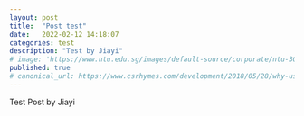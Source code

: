 ```yaml
---
layout: post
title:  "Post test"
date:   2022-02-12 14:18:07
categories: test
description: "Test by Jiayi"
# image: 'https://www.ntu.edu.sg/images/default-source/corporate/ntu-30-anniversary-logoc1850609-db51-4cc8-9788-62c50778e47b.svg?sfvrsn=5b13ef08_3'
published: true
# canonical_url: https://www.csrhymes.com/development/2018/05/28/why-use-a-static-site-generator.html
---
```


Test Post by Jiayi